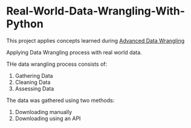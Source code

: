 # Real-World-Data-Wrangling-With-Python

This project applies concepts learned during [Advanced Data Wrangling](https://github.com/MrIzzat/Data-Analyst-Course/tree/master/Advanced%20Data%20Wrangling)

Applying Data Wrangling process with real world data.

THe data wrangling process consists of:

1. Gathering Data
2. Cleaning Data
3. Assessing Data

The data was gathered using two methods:

1. Downloading manually
2. Downloading using an API
